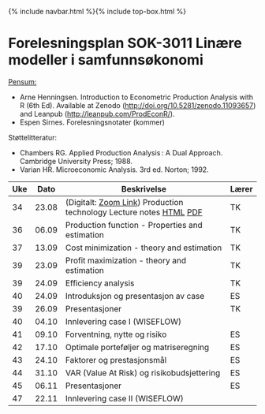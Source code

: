 {% include navbar.html %}{% include top-box.html %}
# Forelesningsplan  SOK-3011 Linære modeller i samfunnsøkonomi 

[Pensum:](https://bibsys-c.alma.exlibrisgroup.com/leganto/readinglist/searchlists/12268731710002205)

* Arne Henningsen. Introduction to Econometric Production Analysis with R (6th Ed). Available at Zenodo (http://doi.org/10.5281/zenodo.11093657) and Leanpub (http://leanpub.com/ProdEconR/).
* Espen Sirnes. Forelesningsnotater (kommer)

Støttelitteratur:
* Chambers RG. Applied Production Analysis : A Dual Approach. Cambridge University Press; 1988.
* Varian HR. Microeconomic Analysis. 3rd ed. Norton; 1992.

| Uke | Dato       | Beskrivelse                | Lærer   |
|-----|------------|----------------------------|---------|
| 34  | 23.08 | (Digitalt: [Zoom Link](https://oslomet.zoom.us/j/66554734546?pwd=RfzBIvxkWBTcS5Rx2W4KsYpNxZlu8y.1)) Production technology Lecture notes [HTML](https://uit-sok-3011-h24.github.io/tapaslectures/lecture1/apa1.html) [PDF](https://uit-sok-3011-h24.github.io/tapaslectures/lecture1/apa1.pdf)| TK |
| 36  | 06.09 | Production function - Properties and estimation| TK |
| 37  | 13.09 | Cost minimization - theory and estimation| TK |
| 39  | 23.09 | Profit maximization - theory and estimation| TK |
| 39  | 24.09 | Efficiency analysis| TK |
| 40  | 24.09 | Introduksjon og presentasjon av case| ES|
| 39  | 26.09 | Presentasjoner       | TK |
| 40  | 04.10 | Innlevering case I (WISEFLOW)         |         |
| 41  | 09.10 | Forventning, nytte og risiko| ES|
| 42  | 17.10 | Optimale porteføljer og matriseregning| ES|
| 43  | 24.10 | Faktorer og prestasjonsmål| ES|
| 44  | 31.10 | VAR (Value At Risk) og risikobudsjettering| ES|
| 45  | 06.11 | Presentasjoner       | ES|
| 47  | 22.11 | Innlevering case II (WISEFLOW)         |         |






